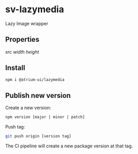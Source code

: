 # sv-lazymedia

Lazy Image wrapper

## Properties

_src_
_width_
_height_

## Install

```bash
npm i @atrium-ui/lazymedia
```

## Publish new version

Create a new version:

```bash
npm version [major | minor | patch]
```

Push tag:

```bash
git push origin [version tag]
```

The CI pipeline will create a new package version at that tag.
